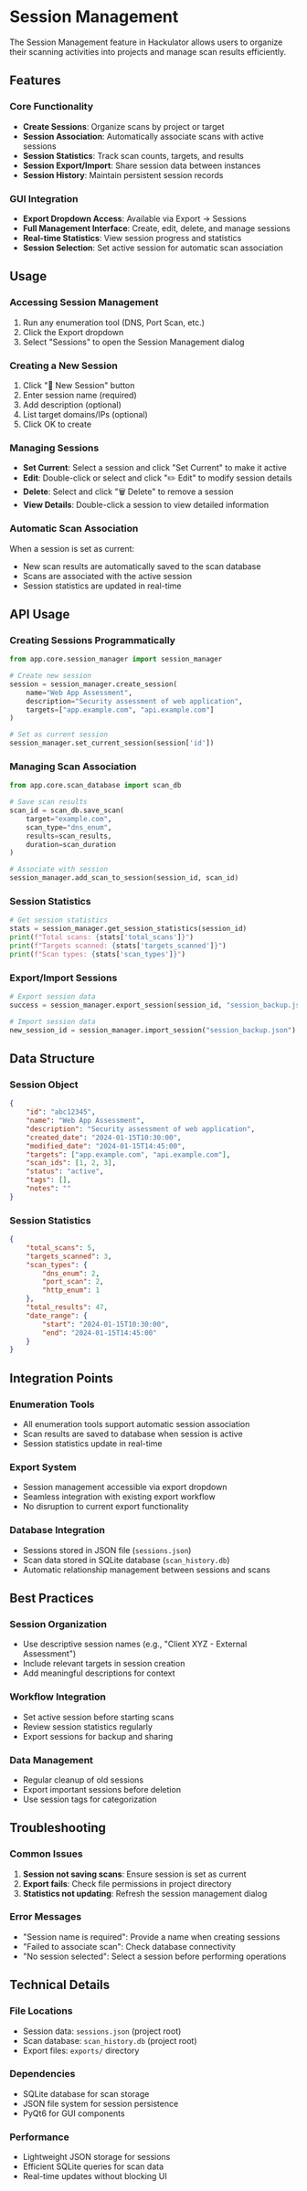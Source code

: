 # Session Management

The Session Management feature in Hackulator allows users to organize their scanning activities into projects and manage scan results efficiently.

## Features

### Core Functionality
- **Create Sessions**: Organize scans by project or target
- **Session Association**: Automatically associate scans with active sessions
- **Session Statistics**: Track scan counts, targets, and results
- **Session Export/Import**: Share session data between instances
- **Session History**: Maintain persistent session records

### GUI Integration
- **Export Dropdown Access**: Available via Export → Sessions
- **Full Management Interface**: Create, edit, delete, and manage sessions
- **Real-time Statistics**: View session progress and statistics
- **Session Selection**: Set active session for automatic scan association

## Usage

### Accessing Session Management
1. Run any enumeration tool (DNS, Port Scan, etc.)
2. Click the Export dropdown
3. Select "Sessions" to open the Session Management dialog

### Creating a New Session
1. Click "📁 New Session" button
2. Enter session name (required)
3. Add description (optional)
4. List target domains/IPs (optional)
5. Click OK to create

### Managing Sessions
- **Set Current**: Select a session and click "Set Current" to make it active
- **Edit**: Double-click or select and click "✏️ Edit" to modify session details
- **Delete**: Select and click "🗑️ Delete" to remove a session
- **View Details**: Double-click a session to view detailed information

### Automatic Scan Association
When a session is set as current:
- New scan results are automatically saved to the scan database
- Scans are associated with the active session
- Session statistics are updated in real-time

## API Usage

### Creating Sessions Programmatically
```python
from app.core.session_manager import session_manager

# Create new session
session = session_manager.create_session(
    name="Web App Assessment",
    description="Security assessment of web application",
    targets=["app.example.com", "api.example.com"]
)

# Set as current session
session_manager.set_current_session(session['id'])
```

### Managing Scan Association
```python
from app.core.scan_database import scan_db

# Save scan results
scan_id = scan_db.save_scan(
    target="example.com",
    scan_type="dns_enum",
    results=scan_results,
    duration=scan_duration
)

# Associate with session
session_manager.add_scan_to_session(session_id, scan_id)
```

### Session Statistics
```python
# Get session statistics
stats = session_manager.get_session_statistics(session_id)
print(f"Total scans: {stats['total_scans']}")
print(f"Targets scanned: {stats['targets_scanned']}")
print(f"Scan types: {stats['scan_types']}")
```

### Export/Import Sessions
```python
# Export session data
success = session_manager.export_session(session_id, "session_backup.json")

# Import session data
new_session_id = session_manager.import_session("session_backup.json")
```

## Data Structure

### Session Object
```json
{
    "id": "abc12345",
    "name": "Web App Assessment",
    "description": "Security assessment of web application",
    "created_date": "2024-01-15T10:30:00",
    "modified_date": "2024-01-15T14:45:00",
    "targets": ["app.example.com", "api.example.com"],
    "scan_ids": [1, 2, 3],
    "status": "active",
    "tags": [],
    "notes": ""
}
```

### Session Statistics
```json
{
    "total_scans": 5,
    "targets_scanned": 3,
    "scan_types": {
        "dns_enum": 2,
        "port_scan": 2,
        "http_enum": 1
    },
    "total_results": 47,
    "date_range": {
        "start": "2024-01-15T10:30:00",
        "end": "2024-01-15T14:45:00"
    }
}
```

## Integration Points

### Enumeration Tools
- All enumeration tools support automatic session association
- Scan results are saved to database when session is active
- Session statistics update in real-time

### Export System
- Session management accessible via export dropdown
- Seamless integration with existing export workflow
- No disruption to current export functionality

### Database Integration
- Sessions stored in JSON file (`sessions.json`)
- Scan data stored in SQLite database (`scan_history.db`)
- Automatic relationship management between sessions and scans

## Best Practices

### Session Organization
- Use descriptive session names (e.g., "Client XYZ - External Assessment")
- Include relevant targets in session creation
- Add meaningful descriptions for context

### Workflow Integration
- Set active session before starting scans
- Review session statistics regularly
- Export sessions for backup and sharing

### Data Management
- Regular cleanup of old sessions
- Export important sessions before deletion
- Use session tags for categorization

## Troubleshooting

### Common Issues
1. **Session not saving scans**: Ensure session is set as current
2. **Export fails**: Check file permissions in project directory
3. **Statistics not updating**: Refresh the session management dialog

### Error Messages
- "Session name is required": Provide a name when creating sessions
- "Failed to associate scan": Check database connectivity
- "No session selected": Select a session before performing operations

## Technical Details

### File Locations
- Session data: `sessions.json` (project root)
- Scan database: `scan_history.db` (project root)
- Export files: `exports/` directory

### Dependencies
- SQLite database for scan storage
- JSON file system for session persistence
- PyQt6 for GUI components

### Performance
- Lightweight JSON storage for sessions
- Efficient SQLite queries for scan data
- Real-time updates without blocking UI